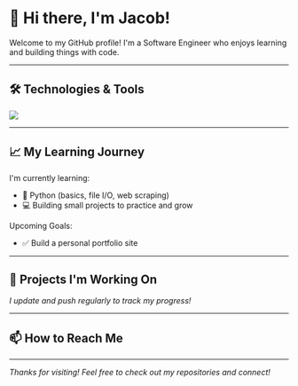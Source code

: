 # 👋 Hi there, I'm Jacob!

Welcome to my GitHub profile! I'm a Software Engineer who enjoys learning and building things with code.

---

## 🛠️ Technologies & Tools


<img src="https://cdn.jsdelivr.net/gh/devicons/devicon@latest/icons/react/react-original.svg" />
          


---

## 📈 My Learning Journey

I'm currently learning:
- 🐍 Python (basics, file I/O, web scraping)
- 💻 Building small projects to practice and grow

Upcoming Goals:
- ✅ Build a personal portfolio site

---

## 🧠 Projects I'm Working On



*I update and push regularly to track my progress!*

---

## 📫 How to Reach Me


---

_Thanks for visiting! Feel free to check out my repositories and connect!_
